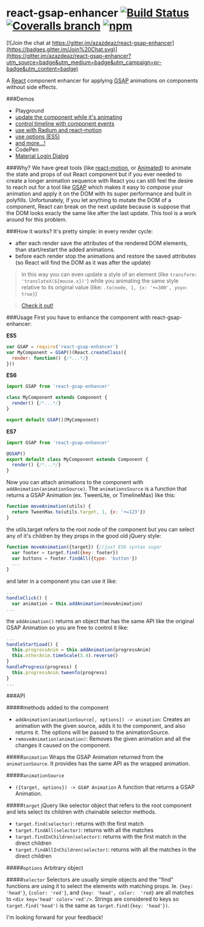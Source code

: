 # react-gsap-enhancer [![Build Status](https://img.shields.io/travis/azazdeaz/react-gsap-enhancer.svg?style=flat-square)](https://travis-ci.org/azazdeaz/react-gsap-enhancer) [![Coveralls branch](https://img.shields.io/coveralls/azazdeaz/react-gsap-enhancer/master.svg?style=flat-square)](https://coveralls.io/github/azazdeaz/react-gsap-enhancer) [![npm](https://img.shields.io/npm/dm/react-gsap-enhancer.svg?style=flat-square)]()

[![Join the chat at https://gitter.im/azazdeaz/react-gsap-enhancer](https://badges.gitter.im/Join%20Chat.svg)](https://gitter.im/azazdeaz/react-gsap-enhancer?utm_source=badge&utm_medium=badge&utm_campaign=pr-badge&utm_content=badge)

A [React] component enhancer for applying [GSAP] animations on components without side effects.

###Demos
 - Playground
  - [update the component while it's animating](http://azazdeaz.github.io/react-gsap-enhancer/#/demo/update-and-animate-transform)
  - [control timeline with component events](http://azazdeaz.github.io/react-gsap-enhancer/#/demo/morphing-search-input)
  - [use with Radium and react-motion](http://azazdeaz.github.io/react-gsap-enhancer/#/demo/cow-jumps-over-the-moooooon)
  - [use options (ES5)](http://azazdeaz.github.io/react-gsap-enhancer/#/demo/sending-options-to-the-animation-source)
  - [and more...!](http://azazdeaz.github.io/react-gsap-enhancer/#/demo/rainbow-rocket-man)
 - CodePen
  - [Material Login Dialog](http://codepen.io/azazdeaz/pen/yYavVK?editors=001)

###Why? 
We have great tools (like [react-motion], or [Animated]) to animate the state and props of out React component but if you ever needed to create a longer animation sequence with React you can still feel the desire to reach out for a tool like [GSAP] which makes it easy to compose your animation and apply it on the DOM with its super performance and bulit in polyfills. Unfortunately, if you let anything to mutate the DOM of a component, React can break on the next update because is suppose that the DOM looks exacly the same like after the last update. This tool is a work around for this problem.

###How it works?
It's pretty simple: in every render cycle:
 - after each render save the attributes of the rendered DOM elements, than start/restart the added animations.
 - before each render stop the animations and restore the saved attributes (so React will find the DOM as it was after the update)

>In this way you can even update a style of an element (like ```transform: 'translateX(${mouse.x})'```) while you animating the same style relative to its original value (like: ```.to(node, 1, {x: '+=300', yoyo: true}```) 

>[Check it out!](http://azazdeaz.github.io/react-gsap-enhancer/#/demo/update-and-animate-transform)

###Usage
First you have to enhance the component with react-gsap-enhancer:

**ES5**
```javascript
var GSAP = require('react-gsap-enhancer')
var MyComponent = GSAP()(React.createClass({
  render: function() {/*...*/}
}))
```
**ES6**
```javascript
import GSAP from 'react-gsap-enhancer'

class MyComponent extends Component {
  render() {/*...*/}
}

export default GSAP()(MyComponent)
```
**ES7**
```javascript
import GSAP from 'react-gsap-enhancer'

@GSAP()
export default class MyComponent extends Component {
  render() {/*...*/}
}
```

Now you can attach animations to the component with ```addAnimation(animationSource)```. The ```animationsSource``` is a function that returns a GSAP Animation (ex. TweenLite, or TimelineMax) like this:
```javascript
function moveAnimation(utils) {
  return TweenMax.to(utils.target, 1, {x: '+=123'})
}
```
the utils.target refers to the root node of the component but you can select any of it's children by they props in the good old jQuery style:
```javascript
function moveAnimation({target}) {//just ES6 syntax sugar
  var footer = target.find({key: footer})
  var buttons = footer.findAll({type: 'button'})
  ...
}
```
and later in a component you can use it like:
```javascript
...
handleClick() {
  var animation = this.addAnimation(moveAnimation)
...
```
the ```addAnimation()``` returns an object that has the same API like the original GSAP Animation so you are free to control it like:
```javascript
...
handleStartLoad() {
  this.progressAnim = this.addAnimation(progressAnim)
  this.otherAnim.timeScale(3.4).reverse()
}
handleProgress(progress) {
  this.progressAnim.tweenTo(progress)
}
...
```

###API

#####methods added to the component
 - ```addAnimation(animationSource[, options]) -> animation```: Creates an animation with the given source, adds it to the component, and also returns it. The options will be passed to the animationSource.
 - ```removeAnimation(animation)```:  Removes the given animation and all the changes it caused on the component.

#####```animation```
Wraps the GSAP Animation returned from the ```animationSource```. It provides has the same API as the wrapped animation.

#####```animationSource```
 - ```({target, options}) -> GSAP Animation```
A function that returns a GSAP Animation. 

#####```target```
jQuery like selector object that refers to the root component and lets select its children with chainable selector methods.
 - ```target.find(selector)```: returns with the first match
 - ```target.findAll(selector)```: returns with all the matches
 - ```target.findInChildren(selector)```: returns with the first match in the direct children
 - ```target.findAllInChildren(selector)```: returns with all the matches in the direct children

#####```options```
Arbitrary object

#####```selector```
Selectors are usually simple objects and the "find" functions are using it to select the elements with matching props. Ie. ```{key: 'head'}```, ```{color: 'red'}```, and ```{key: 'head', color:  'red}``` are all matches to ```<div key='head' color='red'/>```. Strings are considered to keys so ```target.find('head')``` is the same as ```target.find({key: 'head'})```.

I'm looking forward for your feedback!

[react-motion]: https://github.com/chenglou/react-motion
[Animated]: https://facebook.github.io/react-native/docs/animations.html#animated
[GSAP]: http://greensock.com/
[React]: https://github.com/facebook/react

